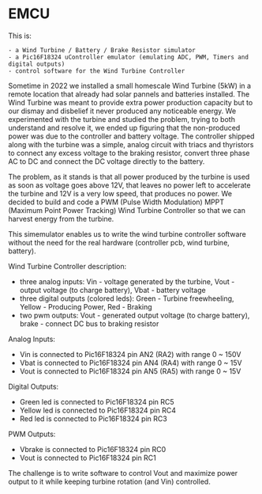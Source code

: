 # EMCU

This is:

    - a Wind Turbine / Battery / Brake Resistor simulator
    - a Pic16F18324 uController emulator (emulating ADC, PWM, Timers and digital outputs)
    - control software for the Wind Turbine Controller

Sometime in 2022 we installed a small homescale Wind Turbine (5kW) in a remote location that already had solar pannels and batteries installed. The Wind Turbine was meant to provide extra power production capacity but to our dismay and disbelief it never produced any noticeable energy. We experimented with the turbine and studied the problem, trying to both understand and resolve it, we ended up figuring that the non-produced power was due to the controller and battery voltage.
The controller shipped along with the turbine was a simple, analog circuit with triacs and thyristors to connect any excess voltage to the braking resistor, convert three phase AC to DC and connect the DC voltage directly to the battery.

The problem, as it stands is that all power produced by the turbine is used as soon as voltage goes above 12V, that leaves no power left to accelerate the turbine and 12V is a very low speed, that produces no power. We decided to build and code a PWM (Pulse Width Modulation) MPPT (Maximum Point Power Tracking) Wind Turbine Controller so that we can harvest energy from the turbine.

This simemulator enables us to write the wind turbine controller software without the need for the real hardware (controller pcb, wind turbine, battery).

Wind Turbine Controller description:
 - three analog inputs: Vin - voltage generated by the turbine, Vout - output voltage (to charge battery), Vbat - battery voltage
 - three digital outputs (colored leds): Green - Turbine freewheeling, Yellow - Producing Power, Red - Braking
 - two pwm outputs: Vout - generated output voltage (to charge battery), brake - connect DC bus to braking resistor

Analog Inputs:

 - Vin  is connected to Pic16F18324 pin AN2 (RA2) with range 0 ~ 150V
 - Vbat is connected to Pic16F18324 pin AN4 (RA4) with range 0 ~ 15V
 - Vout is connected to Pic16F18324 pin AN5 (RA5) with range 0 ~ 15V

Digital Outputs:
 - Green led is connected to Pic16F18324 pin RC5
 - Yellow led is connected to Pic16F18324 pin RC4
 - Red led is connected to Pic16F18324 pin RC3

PWM Outputs:
 - Vbrake is connected to Pic16F18324 pin RC0
 - Vout is connected to Pic16F18324 pin RC1


 The challenge is to write software to control Vout and maximize power output to it while keeping turbine rotation (and Vin) controlled.
